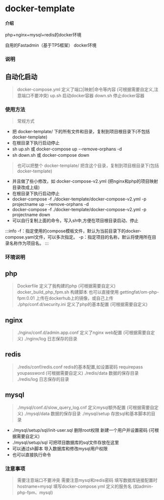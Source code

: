 # docker-template

#### 介绍
php+nginx+mysql+redis的docker环境

自用的Fastadmin（基于TP5框架） docker环境


### 说明

## 自动化启动

> docker-compose.yml 定义了端口|映射|命令等内容 (可根据需要自定义,注意端口不要冲突)
> up.sh 启动docker容器
> down.sh 停止docker容器

### 使用方法
> 常规方式
- 把 docker-template/ 下的所有文件和目录，复制到项目根目录下(不包括docker-template)
- 在根目录下执行启动停止
- sh up.sh 或 docker-compose up --remove-orphans -d
- sh down.sh 或 docker-compose down

> 也可以把整个 docker-template/ 把含这个目录，复制到项目根目录下(包括docker-template)
- 并且做了些小修改，如 docker-compose-v2.yml (把nginx和php的项目映射目录改成上级)
- 在根目录下执行启动停止
- docker-compose -f ./docker-template/docker-compose-v2.yml -p projectname up --remove-orphans -d
- docker-compose -f ./docker-template/docker-compose-v2.yml -p projectname down
- 可以自行复制上面的命令，写入sh中,方便在项目根目录启动、停止

:::info
-f：指定使用的compose模板文件，默认为当前目录下的docker-compose.yaml文件，可以多次指定。
-p：指定项目的名称，默认将使用所在目录名称作为项目名。
:::

### 环境说明

## php

> Dockerfile 定义了我构建的php (可根据需要自定义)
> docker_build_php_fpm.sh 构建脚本
> 也可以直接使用 gettingfat/om-php-fpm:0.01 上传在dockerhub上的镜像，或自己上传
> ./php/conf.d/security.ini 定义了php的基本配置 (可根据需要自定义)

## nginx

> ./nginx/conf.d/admin.app.conf 定义了nginx web配置 (可根据需要自定义)
> ./nginx/log 日志保存的目录

## redis

> ./redis/conf/redis.conf redis的基本配置,如设置密码 requirepass youpassword (可根据需要自定义)
> ./redis/data 数据的保存目录
> ./redis/log 日志保存的目录

## mysql

> ./mysql/conf.d/slow_query_log.cnf 定义mysql额外配置 (可根据需要自定义)
> ./mysql/data 数据的保存目录
> ./mysql/setup 存放sql和基本脚本的目录

+ ./mysql/setup/sql/init-user.sql 删除root权限 新建一个用户并设置密码 (可根据需要自定义)
+ ./mysql/setup/sql 可把项目数据库的sql文件存放在这里
+ 可以通过sh脚本 导入数据库和修改mysql用户权限
+ 也可以直接执行命令

### 注意事项

> 需要注意端口不要冲突
> 需要注意mysql和redis密码
> 填写数据库链接配置时 hostname=mysql 填写docker-compose.yml 定义的服务名 (如admin-php-fpm、mysql)
